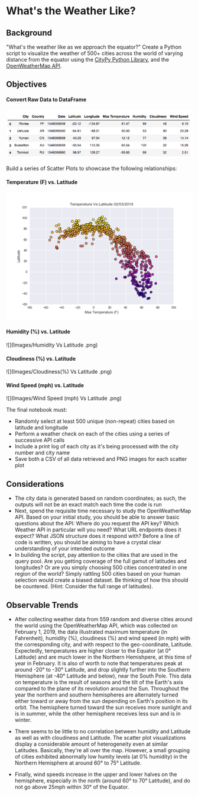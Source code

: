 # What's the Weather Like?


## Background

"What's the weather like as we approach the equator?" Create a Python script to visualize the weather of 500+ cities across the world of varying distance from the equator using the [CityPy Python Library](https://pypi.python.org/pypi/citipy), and the [OpenWeatherMap API](https://openweathermap.org/api).


## Objectives


#### Convert Raw Data to DataFrame
![](Images/converted-raw-data_dataframe.png)

Build a series of Scatter Plots to showcase the following relationships:

#### Temperature (F) vs. Latitude
![](Images/Latitude_Temperature.png )

#### Humidity (%) vs. Latitude
![](Images/Humidity Vs Latitude .png)

#### Cloudiness (%) vs. Latitude
![](Images/Cloudiness(%) Vs Latitude .png)

#### Wind Speed (mph) vs. Latitude
![](Images/Wind Speed (mph) Vs Latitude .png)


The final notebook must:

* Randomly select at least 500 unique (non-repeat) cities based on latitude and longitude
* Perform a weather check on each of the cities using a series of successive API calls
* Include a print log of each city as it's being processed with the city number and city name
* Save both a CSV of all data retrieved and PNG images for each scatter plot


## Considerations

* The city data is generated based on random coordinates; as such, the outputs will not be an exact match each time the code is run
* Next, spend the requisite time necessary to study the OpenWeatherMap API. Based on your initial study, you should be able to answer basic questions about the API: Where do you request the API key? Which Weather API in particular will you need? What URL endpoints does it expect? What JSON structure does it respond with? Before a line of code is written, you should be aiming to have a crystal clear understanding of your intended outcome
* In building the script, pay attention to the cities that are used in the query pool. Are you getting coverage of the full gamut of latitudes and longitudes? Or are you simply choosing 500 cities concentrated in one region of the world? Simply rattling 500 cities based on your human selection would create a biased dataset. Be thinking of how this should be countered. (Hint: Consider the full range of latitudes).


## Observable Trends

* After collecting weather data from 559 random and diverse cities around the world using the OpenWeatherMap API, which was collected on February 1, 2019, the data illustrated maximum temperature (in Fahrenheit), humidity (%), cloudiness (%) and wind speed (in mph) with the corresponding city, and with respect to the geo-coordinate, Latitude. Expectedly, temperatures are higher closer to the Equator (at 0° Latitude) and are much lower in the Northern Hemishpere, at this time of year in February. It is also of worth to note that temperatures peak at around -20° to -30° Latitude, and drop slightly further into the Southern Hemisphere (at -40° Latitude and below), near the South Pole. This data on temperature is the result of seasons and the tilt of the Earth's axis compared to the plane of its revolution around the Sun. Throughout the year the northern and southern hemispheres are alternately turned either toward or away from the sun depending on Earth's position in its orbit. The hemisphere turned toward the sun receives more sunlight and is in summer, while the other hemisphere receives less sun and is in winter.

* There seems to be little to no correlation between humidity and Latitude as well as with cloudiness and Latitude. The scatter plot visualizations display a considerable amount of heterogeneity even at similar Latitudes. Basically, they're all over the map. However, a small grouping of cities exhibited abnormally low humity levels (at 0% humidity) in the Northern Hemisphere at around 60° to 75° Latitude.

* Finally, wind speeds increase in the upper and lower halves on the hemisphere, especially in the north (around 60° to 70° Latitude), and do not go above 25mph within 30° of the Equator.